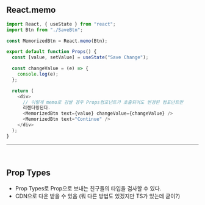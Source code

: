 ## React.memo

```javascript
import React, { useState } from "react";
import Btn from "./SaveBtn";

const MemorizedBtn = React.memo(Btn);

export default function Props() {
  const [value, setValue] = useState("Save Change");

  const changeValue = (e) => {
    console.log(e);
  };

  return (
    <div>
      // 이렇게 memo로 감쌀 경우 Props컴포넌트가 호출되어도 변경된 컴포넌트만
      리렌더링된다.
      <MemorizedBtn text={value} changeValue={changeValue} />
      <MemorizedBtn text="Continue" />
    </div>
  );
}
```

<hr>
<br>

## Prop Types

- Prop Types로 Prop으로 보내는 친구들의 타입을 검사할 수 있다.
- CDN으로 다운 받을 수 있음 (뭐 다른 방법도 있겠지만 TS가 있는데 굳이?)
